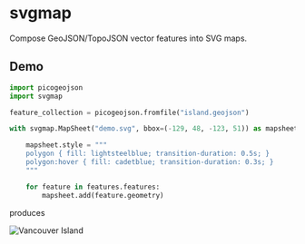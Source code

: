 # svgmap

Compose GeoJSON/TopoJSON vector features into SVG maps.

## Demo

```python
import picogeojson
import svgmap

feature_collection = picogeojson.fromfile("island.geojson")

with svgmap.MapSheet("demo.svg", bbox=(-129, 48, -123, 51)) as mapsheet:

    mapsheet.style = """
    polygon { fill: lightsteelblue; transition-duration: 0.5s; }
    polygon:hover { fill: cadetblue; transition-duration: 0.3s; }
    """

    for feature in features.features:
        mapsheet.add(feature.geometry)
```
produces

![Vancouver Island](https://cdn.rawgit.com/njwilson23/svgmap/master/doc/demo.svg)

